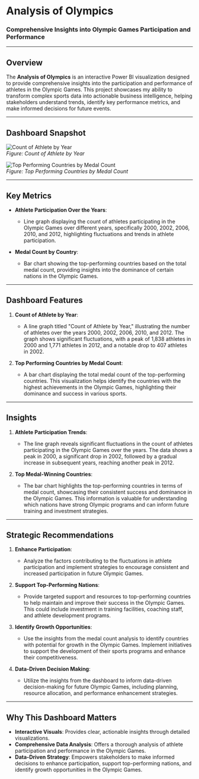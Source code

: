 # **Analysis of Olympics**  
### **Comprehensive Insights into Olympic Games Participation and Performance**  

---

## **Overview**  
The **Analysis of Olympics** is an interactive Power BI visualization designed to provide comprehensive insights into the participation and performance of athletes in the Olympic Games. This project showcases my ability to transform complex sports data into actionable business intelligence, helping stakeholders understand trends, identify key performance metrics, and make informed decisions for future events.

---

## **Dashboard Snapshot**  

![Count of Athlete by Year](Images/Image_01.png)  
*Figure: Count of Athlete by Year*  

![Top Performing Countries by Medal Count](Images/Image_02.png)  
*Figure: Top Performing Countries by Medal Count*  

---

## **Key Metrics**  
- **Athlete Participation Over the Years**:  
   - Line graph displaying the count of athletes participating in the Olympic Games over different years, specifically 2000, 2002, 2006, 2010, and 2012, highlighting fluctuations and trends in athlete participation.

- **Medal Count by Country**:  
   - Bar chart showing the top-performing countries based on the total medal count, providing insights into the dominance of certain nations in the Olympic Games.

---

## **Dashboard Features**  

1. **Count of Athlete by Year**:  
   - A line graph titled "Count of Athlete by Year," illustrating the number of athletes over the years 2000, 2002, 2006, 2010, and 2012. The graph shows significant fluctuations, with a peak of 1,838 athletes in 2000 and 1,771 athletes in 2012, and a notable drop to 407 athletes in 2002.

2. **Top Performing Countries by Medal Count**:  
   - A bar chart displaying the total medal count of the top-performing countries. This visualization helps identify the countries with the highest achievements in the Olympic Games, highlighting their dominance and success in various sports.

---

## **Insights**  

1. **Athlete Participation Trends**:  
   - The line graph reveals significant fluctuations in the count of athletes participating in the Olympic Games over the years. The data shows a peak in 2000, a significant drop in 2002, followed by a gradual increase in subsequent years, reaching another peak in 2012.

2. **Top Medal-Winning Countries**:  
   - The bar chart highlights the top-performing countries in terms of medal count, showcasing their consistent success and dominance in the Olympic Games. This information is valuable for understanding which nations have strong Olympic programs and can inform future training and investment strategies.

---

## **Strategic Recommendations**  

1. **Enhance Participation**:  
   - Analyze the factors contributing to the fluctuations in athlete participation and implement strategies to encourage consistent and increased participation in future Olympic Games.

2. **Support Top-Performing Nations**:  
   - Provide targeted support and resources to top-performing countries to help maintain and improve their success in the Olympic Games. This could include investment in training facilities, coaching staff, and athlete development programs.

3. **Identify Growth Opportunities**:  
   - Use the insights from the medal count analysis to identify countries with potential for growth in the Olympic Games. Implement initiatives to support the development of their sports programs and enhance their competitiveness.

4. **Data-Driven Decision Making**:  
   - Utilize the insights from the dashboard to inform data-driven decision-making for future Olympic Games, including planning, resource allocation, and performance enhancement strategies.

---

## **Why This Dashboard Matters**  
- **Interactive Visuals**: Provides clear, actionable insights through detailed visualizations.  
- **Comprehensive Data Analysis**: Offers a thorough analysis of athlete participation and performance in the Olympic Games.  
- **Data-Driven Strategy**: Empowers stakeholders to make informed decisions to enhance participation, support top-performing nations, and identify growth opportunities in the Olympic Games.
